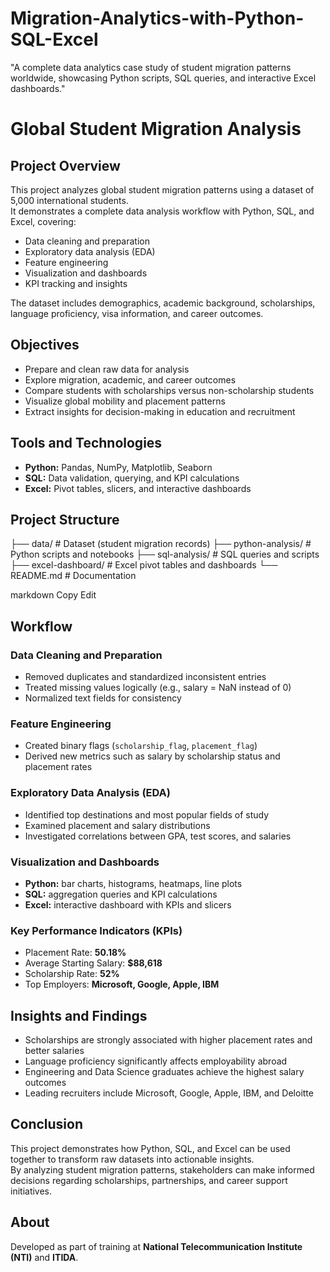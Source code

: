 # Migration-Analytics-with-Python-SQL-Excel
"A complete data analytics case study of student migration patterns worldwide, showcasing Python scripts, SQL queries, and interactive Excel dashboards."
# Global Student Migration Analysis  

## Project Overview  
This project analyzes global student migration patterns using a dataset of 5,000 international students.  
It demonstrates a complete data analysis workflow with Python, SQL, and Excel, covering:  

- Data cleaning and preparation  
- Exploratory data analysis (EDA)  
- Feature engineering  
- Visualization and dashboards  
- KPI tracking and insights  

The dataset includes demographics, academic background, scholarships, language proficiency, visa information, and career outcomes.  

## Objectives  
- Prepare and clean raw data for analysis  
- Explore migration, academic, and career outcomes  
- Compare students with scholarships versus non-scholarship students  
- Visualize global mobility and placement patterns  
- Extract insights for decision-making in education and recruitment  

## Tools and Technologies  
- **Python:** Pandas, NumPy, Matplotlib, Seaborn  
- **SQL:** Data validation, querying, and KPI calculations  
- **Excel:** Pivot tables, slicers, and interactive dashboards  

## Project Structure  
├── data/ # Dataset (student migration records)
├── python-analysis/ # Python scripts and notebooks
├── sql-analysis/ # SQL queries and scripts
├── excel-dashboard/ # Excel pivot tables and dashboards
└── README.md # Documentation

markdown
Copy
Edit

## Workflow  

### Data Cleaning and Preparation  
- Removed duplicates and standardized inconsistent entries  
- Treated missing values logically (e.g., salary = NaN instead of 0)  
- Normalized text fields for consistency  

### Feature Engineering  
- Created binary flags (`scholarship_flag`, `placement_flag`)  
- Derived new metrics such as salary by scholarship status and placement rates  

### Exploratory Data Analysis (EDA)  
- Identified top destinations and most popular fields of study  
- Examined placement and salary distributions  
- Investigated correlations between GPA, test scores, and salaries  

### Visualization and Dashboards  
- **Python:** bar charts, histograms, heatmaps, line plots  
- **SQL:** aggregation queries and KPI calculations  
- **Excel:** interactive dashboard with KPIs and slicers  

### Key Performance Indicators (KPIs)  
- Placement Rate: **50.18%**  
- Average Starting Salary: **$88,618**  
- Scholarship Rate: **52%**  
- Top Employers: **Microsoft, Google, Apple, IBM**  

## Insights and Findings  
- Scholarships are strongly associated with higher placement rates and better salaries  
- Language proficiency significantly affects employability abroad  
- Engineering and Data Science graduates achieve the highest salary outcomes  
- Leading recruiters include Microsoft, Google, Apple, IBM, and Deloitte  

## Conclusion  
This project demonstrates how Python, SQL, and Excel can be used together to transform raw datasets into actionable insights.  
By analyzing student migration patterns, stakeholders can make informed decisions regarding scholarships, partnerships, and career support initiatives.  

## About  
Developed as part of training at **National Telecommunication Institute (NTI)** and **ITIDA**.
